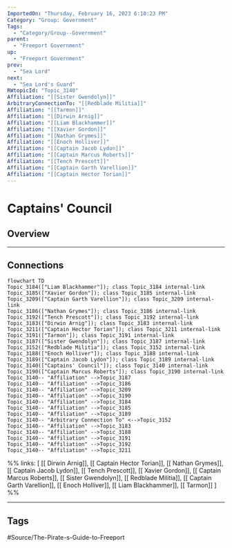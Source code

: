 ```yaml
---
ImportedOn: "Thursday, February 16, 2023 6:10:23 PM"
Category: "Group: Government"
Tags:
  - "Category/Group--Government"
parent:
  - "Freeport Government"
up:
  - "Freeport Government"
prev:
  - "Sea Lord"
next:
  - "Sea Lord's Guard"
RWtopicId: "Topic_3140"
Affiliation: "[[Sister Gwendolyn]]"
ArbitraryConnectionTo: "[[Redblade Militia]]"
Affiliation: "[[Tarmon]]"
Affiliation: "[[Dirwin Arnig]]"
Affiliation: "[[Liam Blackhammer]]"
Affiliation: "[[Xavier Gordon]]"
Affiliation: "[[Nathan Grymes]]"
Affiliation: "[[Enoch Holliver]]"
Affiliation: "[[Captain Jacob Lydon]]"
Affiliation: "[[Captain Marcus Roberts]]"
Affiliation: "[[Tench Prescott]]"
Affiliation: "[[Captain Garth Varellion]]"
Affiliation: "[[Captain Hector Torian]]"
---
```

# Captains' Council
## Overview
---
## Connections
```mermaid
flowchart TD
Topic_3184(["Liam Blackhammer"]); class Topic_3184 internal-link
Topic_3185(["Xavier Gordon"]); class Topic_3185 internal-link
Topic_3209(["Captain Garth Varellion"]); class Topic_3209 internal-link
Topic_3186(["Nathan Grymes"]); class Topic_3186 internal-link
Topic_3192(["Tench Prescott"]); class Topic_3192 internal-link
Topic_3183(["Dirwin Arnig"]); class Topic_3183 internal-link
Topic_3211(["Captain Hector Torian"]); class Topic_3211 internal-link
Topic_3191(["Tarmon"]); class Topic_3191 internal-link
Topic_3187(["Sister Gwendolyn"]); class Topic_3187 internal-link
Topic_3152(["Redblade Militia"]); class Topic_3152 internal-link
Topic_3188(["Enoch Holliver"]); class Topic_3188 internal-link
Topic_3189(["Captain Jacob Lydon"]); class Topic_3189 internal-link
Topic_3140(["Captains' Council"]); class Topic_3140 internal-link
Topic_3190(["Captain Marcus Roberts"]); class Topic_3190 internal-link
Topic_3140-- "Affiliation" -->Topic_3187
Topic_3140-- "Affiliation" -->Topic_3186
Topic_3140-- "Affiliation" -->Topic_3209
Topic_3140-- "Affiliation" -->Topic_3190
Topic_3140-- "Affiliation" -->Topic_3184
Topic_3140-- "Affiliation" -->Topic_3185
Topic_3140-- "Affiliation" -->Topic_3189
Topic_3140-- "Arbitrary Connection To" <-->Topic_3152
Topic_3140-- "Affiliation" -->Topic_3183
Topic_3140-- "Affiliation" -->Topic_3188
Topic_3140-- "Affiliation" -->Topic_3191
Topic_3140-- "Affiliation" -->Topic_3192
Topic_3140-- "Affiliation" -->Topic_3211
```
%%
links: [ [[ Dirwin Arnig]], [[ Captain Hector Torian]], [[ Nathan Grymes]], [[ Captain Jacob Lydon]], [[ Tench Prescott]], [[ Xavier Gordon]], [[ Captain Marcus Roberts]], [[ Sister Gwendolyn]], [[ Redblade Militia]], [[ Captain Garth Varellion]], [[ Enoch Holliver]], [[ Liam Blackhammer]], [[ Tarmon]] ]
%%


---
## Tags
#Source/The-Pirate-s-Guide-to-Freeport

